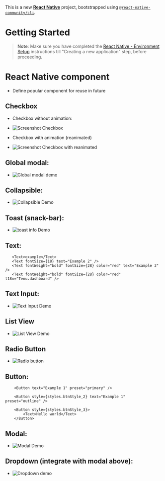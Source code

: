 This is a new [**React Native**](https://reactnative.dev) project, bootstrapped using [`@react-native-community/cli`](https://github.com/react-native-community/cli).

# Getting Started

>**Note**: Make sure you have completed the [React Native - Environment Setup](https://reactnative.dev/docs/environment-setup) instructions till "Creating a new application" step, before proceeding.

# React Native component
 - Define popular component for reuse in future

## Checkbox
 - Checkbox without animation:
 - ![Screenshot Checkbox](https://i.imgur.com/l8YmjB3.gif)

 - Checkbox with animation (reanimated)
 - ![Screenshot Checkbox with reanimated](https://i.imgur.com/CBuXeJm.gif)

## Global modal: 
 - ![Global modal demo](https://i.imgur.com/CILsSgx.gif)

## Collapsible:
 - ![Collapsible Demo](https://i.imgur.com/fMtbGZx.gif)

## Toast (snack-bar): 
 - ![toast info Demo](https://i.imgur.com/gbcUIeZ.gif)

 ## Text:
 ```    
    <Text>example</Text>
    <Text fontSize={18} text="Example 2" />
    <Text fontWeight="bold" fontSize={28} color="red" text="Example 3" />
    <Text fontWeight="bold" fontSize={28} color="red" t18n="Tenu.dashboard" />
```
## Text Input: 
 - ![Text Input Demo](https://i.imgur.com/qzYD1Ry.gif)

## List View
 - ![List View Demo](https://i.imgur.com/iVVgVZb.gif)

## Radio Button
 - ![Radio button](https://i.imgur.com/ioV27yY.gif)

## Button: 
```    
    <Button text="Example 1" preset="primary" />

    <Button style={styles.btnStyle_2} text="Example 1" preset="outline" />

    <Button style={styles.btnStyle_3}>
        <Text>Hello world</Text>
    </Button>
```
## Modal: 
- ![Modal Demo](https://i.imgur.com/tjVRx2d.gif)

## Dropdown (integrate with modal above):
 - ![Dropdown demo](https://i.imgur.com/1FyyeU6.gif)